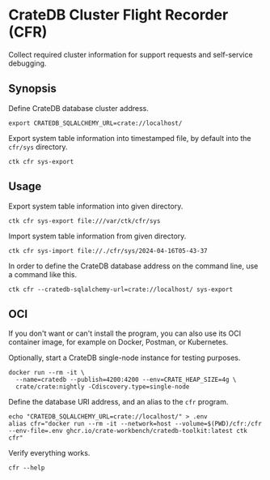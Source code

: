 # CrateDB Cluster Flight Recorder (CFR)

Collect required cluster information for support requests
and self-service debugging.


## Synopsis

Define CrateDB database cluster address.
```shell
export CRATEDB_SQLALCHEMY_URL=crate://localhost/
```

Export system table information into timestamped file,
by default into the `cfr/sys` directory.
```shell
ctk cfr sys-export
```


## Usage

Export system table information into given directory.
```shell
ctk cfr sys-export file:///var/ctk/cfr/sys
```

Import system table information from given directory.
```shell
ctk cfr sys-import file://./cfr/sys/2024-04-16T05-43-37
```

In order to define the CrateDB database address on the
command line, use a command like this.
```shell
ctk cfr --cratedb-sqlalchemy-url=crate://localhost/ sys-export
```


## OCI

If you don't want or can't install the program, you can also use its OCI
container image, for example on Docker, Postman, or Kubernetes.

Optionally, start a CrateDB single-node instance for testing purposes.
```shell
docker run --rm -it \
  --name=cratedb --publish=4200:4200 --env=CRATE_HEAP_SIZE=4g \
  crate/crate:nightly -Cdiscovery.type=single-node
```

Define the database URI address, and an alias to the `cfr` program.
```shell
echo "CRATEDB_SQLALCHEMY_URL=crate://localhost/" > .env
alias cfr="docker run --rm -it --network=host --volume=$(PWD)/cfr:/cfr --env-file=.env ghcr.io/crate-workbench/cratedb-toolkit:latest ctk cfr"
```

Verify everything works.
```shell
cfr --help
```
